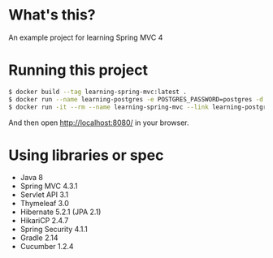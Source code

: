 # What's this?

An example project for learning Spring MVC 4

# Running this project

```sh
$ docker build --tag learning-spring-mvc:latest .
$ docker run --name learning-postgres -e POSTGRES_PASSWORD=postgres -d postgres:9.5
$ docker run -it --rm --name learning-spring-mvc --link learning-postgres:postgres -p 8080:8080 learning-spring-mvc:latest
```

And then open [http://localhost:8080/](http://localhost:8080/) in your browser.

# Using libraries or spec

- Java 8
- Spring MVC 4.3.1
- Servlet API 3.1
- Thymeleaf 3.0
- Hibernate 5.2.1 (JPA 2.1)
- HikariCP 2.4.7
- Spring Security 4.1.1
- Gradle 2.14
- Cucumber 1.2.4
